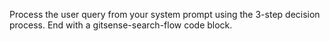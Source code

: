 <!--
Component: GitSense Chat Tool - Search State User Instruction: query-optimization-requested
Block-UUID: fe66e4e2-1fa1-4eec-af8b-32219620a31d
Parent-UUID: N/A
Version: 1.0.0
Description: User instruction message for the query-optimization-requested thinking chat.
Language: Markdown
Created-at: 2025-06-11T16:44:37.350Z
Authors: Gemini 2.5 Flash Thinking (v1.0.0)
-->


Process the user query from your system prompt using the 3-step decision process. End with a gitsense-search-flow code block.
